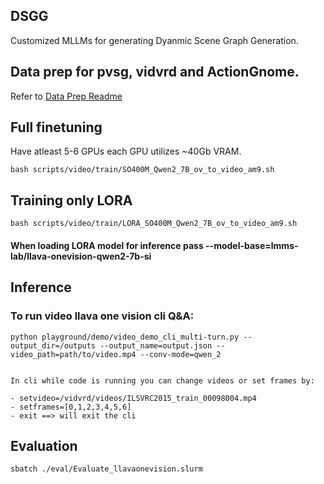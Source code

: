 ## DSGG

Customized MLLMs for generating Dyanmic Scene Graph Generation.

## Data prep for pvsg, vidvrd and ActionGnome.
Refer to [Data Prep Readme](./data_prep/README.md)


## Full finetuning

Have atleast 5-6 GPUs each GPU utilizes ~40Gb VRAM.

```
bash scripts/video/train/SO400M_Qwen2_7B_ov_to_video_am9.sh
```

## Training only LORA

```
bash scripts/video/train/LORA_SO400M_Qwen2_7B_ov_to_video_am9.sh
```

#### When loading LORA model for inference pass --model-base=lmms-lab/llava-onevision-qwen2-7b-si


## Inference

### To run video llava one vision cli Q&A:

```
python playground/demo/video_demo_cli_multi-turn.py --output_dir=/outputs --output_name=output.json --video_path=path/to/video.mp4 --conv-mode=qwen_2


In cli while code is running you can change videos or set frames by:

- setvideo=/vidvrd/videos/ILSVRC2015_train_00098004.mp4
- setframes=[0,1,2,3,4,5,6]
- exit ==> will exit the cli

```

## Evaluation

```
sbatch ./eval/Evaluate_llavaonevision.slurm
```